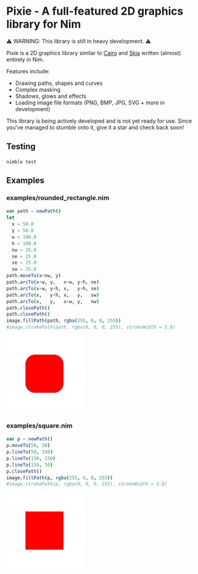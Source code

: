 # Pixie - A full-featured 2D graphics library for Nim

⚠️ WARNING: This library is still in heavy development. ⚠️

Pixie is a 2D graphics library similar to [Cairo](https://www.cairographics.org/) and [Skia](https://skia.org) written (almost) entirely in Nim.

Features include:
* Drawing paths, shapes and curves
* Complex masking
* Shadows, glows and effects
* Loading image file formats (PNG, BMP, JPG, SVG + more in development)

This library is being actively developed and is not yet ready for use. Since you've managed to stumble onto it, give it a star and check back soon!

## Testing

`nimble test`

## Examples

### examples/rounded_rectangle.nim
```nim
var path = newPath()
let
  x = 50.0
  y = 50.0
  w = 100.0
  h = 100.0
  nw = 25.0
  ne = 25.0
  se = 25.0
  sw = 25.0
path.moveTo(x+nw, y)
path.arcTo(x+w, y,   x+w, y+h, ne)
path.arcTo(x+w, y+h, x,   y+h, se)
path.arcTo(x,   y+h, x,   y,   sw)
path.arcTo(x,   y,   x+w, y,   nw)
path.closePath()
path.closePath()
image.fillPath(path, rgba(255, 0, 0, 255))
#image.strokePath(path, rgba(0, 0, 0, 255), strokeWidth = 5.0)
```
![example output](examples/rounded_rectangle.png)

### examples/square.nim
```nim
var p = newPath()
p.moveTo(50, 50)
p.lineTo(50, 150)
p.lineTo(150, 150)
p.lineTo(150, 50)
p.closePath()
image.fillPath(p, rgba(255, 0, 0, 255))
#image.strokePath(p, rgba(0, 0, 0, 255), strokeWidth = 5.0)
```
![example output](examples/square.png)
